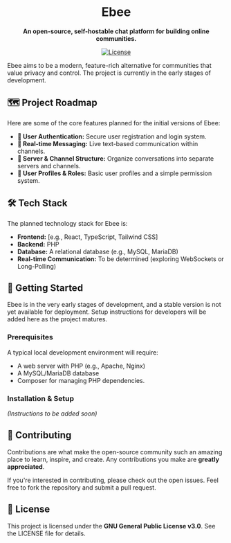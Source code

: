 <div align="center">
  <!-- You can add a logo here if you have one -->
  <!-- <img src="path/to/logo.png" alt="Ebee Logo" width="100"/> -->
  <h1>Ebee</h1>
  <p>
    <strong>An open-source, self-hostable chat platform for building online communities.</strong>
  </p>
  <!-- Optional: Add badges for build status, license, etc. -->
  <p>
    <!-- Replace `your-username` with your GitHub username -->
    <a href="LICENSE"><img alt="License" src="https://img.shields.io/github/license/LaugeSvan/Ebee"></a>
  </p>
</div>

Ebee aims to be a modern, feature-rich alternative for communities that value privacy and control. The project is currently in the early stages of development.

## 🗺️ Project Roadmap

Here are some of the core features planned for the initial versions of Ebee:

*   **🔐 User Authentication:** Secure user registration and login system.
*   **💬 Real-time Messaging:** Live text-based communication within channels.
*   **🏢 Server & Channel Structure:** Organize conversations into separate servers and channels.
*   **👥 User Profiles & Roles:** Basic user profiles and a simple permission system.

## 🛠️ Tech Stack

The planned technology stack for Ebee is:

*   **Frontend:** [e.g., React, TypeScript, Tailwind CSS]
*   **Backend:** PHP
*   **Database:** A relational database (e.g., MySQL, MariaDB)
*   **Real-time Communication:** To be determined (exploring WebSockets or Long-Polling)

## 🚀 Getting Started

Ebee is in the very early stages of development, and a stable version is not yet available for deployment. Setup instructions for developers will be added here as the project matures.

### Prerequisites

A typical local development environment will require:

*   A web server with PHP (e.g., Apache, Nginx)
*   A MySQL/MariaDB database
*   Composer for managing PHP dependencies.

### Installation & Setup

*(Instructions to be added soon)*

## 🤝 Contributing

Contributions are what make the open-source community such an amazing place to learn, inspire, and create. Any contributions you make are **greatly appreciated**.

If you're interested in contributing, please check out the open issues. Feel free to fork the repository and submit a pull request.

## 📜 License

This project is licensed under the **GNU General Public License v3.0**. See the LICENSE file for details.
